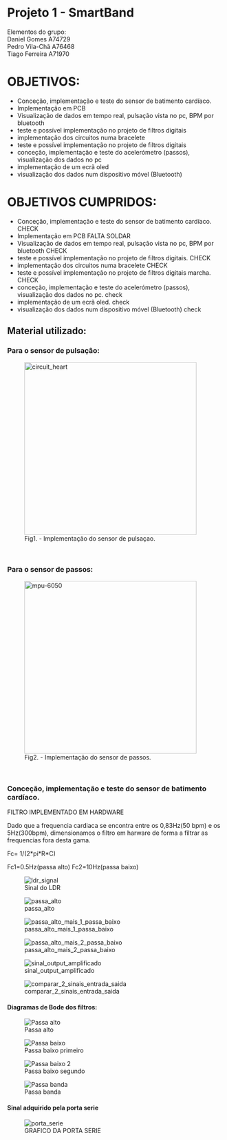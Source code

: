 # Projeto 1 - SmartBand

Elementos do grupo:<br>
Daniel Gomes A74729<br>
Pedro Vila-Chã A76468<br>
Tiago Ferreira A71970<br>


<h1>OBJETIVOS:</h1> 
<ul>
  <li>Conceção, implementação e teste do sensor de batimento cardíaco. </li>
  <li>Implementação em PCB</li>
  <li>Visualização de dados em tempo real, pulsação vista no pc, BPM por bluetooth</li>
  <li>teste e possível implementação no projeto de filtros digitais</li>
  <li>implementação dos circuitos numa bracelete</li>
  <li>teste e possível implementação no projeto de filtros digitais</li>
  <li>conceção, implementação e teste do acelerómetro (passos), visualização dos dados no pc</li>
  <li> implementação de um ecrã oled</li>
  <li>visualização dos dados num dispositivo móvel (Bluetooth)
</ul>

<h1>OBJETIVOS CUMPRIDOS:</h1> 
<ul>
  <li>Conceção, implementação e teste do sensor de batimento cardíaco.  CHECK</li>
  <li>Implementação em PCB FALTA SOLDAR</li>
  <li>Visualização de dados em tempo real, pulsação vista no pc, BPM por bluetooth CHECK </li>
  <li>teste e possível implementação no projeto de filtros digitais. CHECK</li>
  <li>implementação dos circuitos numa bracelete CHECK</li>
  <li>teste e possível implementação no projeto de filtros digitais marcha. CHECK</li>
  <li>conceção, implementação e teste do acelerómetro (passos), visualização dos dados no pc. check</li>
  <li> implementação de um ecrã oled. check</li>
  <li>visualização dos dados num dispositivo móvel (Bluetooth) check </li>
</ul>

<h2>Material utilizado:</h2>
  <h3>Para o sensor de pulsação:</h3>
  <figure>
  <img src="/images/circuit.png" alt="circuit_heart" height="400">
  <figcaption>Fig1. - Implementação do sensor de pulsaçao.</figcaption>
</figure>
  <br>
  <h3>Para o sensor de passos:</h3>
  <figure>
  <img src="/images/sku_154602_2.jpg" alt="mpu-6050" height="400">
  <figcaption>Fig2. - Implementação do sensor de passos.</figcaption>
</figure>
  <br>
  
  <h3>Conceção, implementação e teste do sensor de batimento cardíaco. </h3>
  FILTRO IMPLEMENTADO EM HARDWARE<br>
  <p>Dado que a frequencia cardiaca se encontra entre os 0,83Hz(50 bpm) e os 5Hz(300bpm), dimensionamos o filtro em harware de forma a filtrar as frequencias fora desta gama.</p>
  Fc= 1/(2*pi*R*C)
  
  Fc1=0.5Hz(passa alto)
  Fc2=10Hz(passa baixo)
  
  
   <figure>
  <img src="/images/prints_relatorio/ldr_signal.png" alt="ldr_signal">
  <figcaption>Sinal do LDR</figcaption>
</figure>

<figure>
  <img src="/images/prints_relatorio/passa_alto.png" alt="passa_alto">
  <figcaption>passa_alto</figcaption>
</figure>

<figure>
  <img src="/images/prints_relatorio/passa_alto_mais_1_passa_baixo.png" alt="passa_alto_mais_1_passa_baixo">
  <figcaption>passa_alto_mais_1_passa_baixo</figcaption>
</figure>

<figure>
  <img src="/images/prints_relatorio/passa_alto_mais_2_passa_baixo.png" alt="passa_alto_mais_2_passa_baixo">
  <figcaption>passa_alto_mais_2_passa_baixo</figcaption>
</figure>


<figure>
  <img src="/images/prints_relatorio/sinal_output_amplificado.png" alt="sinal_output_amplificado">
  <figcaption>sinal_output_amplificado</figcaption>
</figure>

<figure>
  <img src="/images/prints_relatorio/comparar_2_sinais_entrada_saida.png" alt="comparar_2_sinais_entrada_saida">
  <figcaption>comparar_2_sinais_entrada_saida</figcaption>
</figure>

<h4>Diagramas de Bode dos filtros:</h4>
<figure>
  <img src="/images/prints_relatorio/Passa%20alto.PNG" alt="Passa alto">
  <figcaption>Passa alto</figcaption>
</figure>

<figure>
  <img src="/images/prints_relatorio/Passa%20baixo%201.PNG" alt="Passa baixo">
  <figcaption>Passa baixo primeiro</figcaption>
</figure>

<figure>
  <img src="/images/prints_relatorio/Passa%20baixo%202.PNG" alt="Passa baixo 2">
  <figcaption>Passa baixo segundo</figcaption>
</figure>

<figure>
  <img src="/images/prints_relatorio/Passa%20banda.PNG" alt="Passa banda">
  <figcaption>Passa banda</figcaption>
</figure>


<h4>Sinal adquirido pela porta serie</h4>
<figure>
  <img src="/images/prints_relatorio/porta_serie.png" alt="porta_serie">
  <figcaption>GRAFICO DA PORTA SERIE</figcaption>
</figure>
